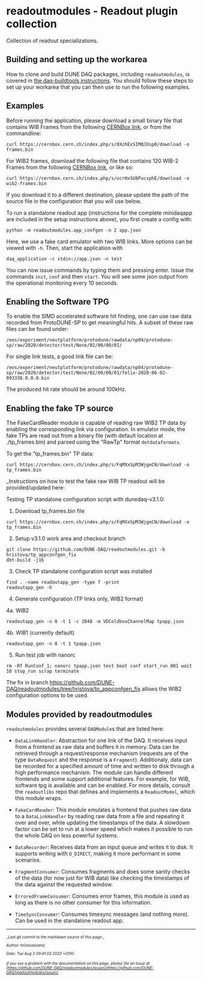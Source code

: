 # readoutmodules - Readout plugin collection
Collection of readout specializations.
## Building and setting up the workarea

How to clone and build DUNE DAQ packages, including `readoutmodules`, is covered in [the daq-buildtools instructions](https://dune-daq-sw.readthedocs.io/en/latest/packages/daq-buildtools/). You should follow these steps to set up your workarea that you can then use to run the following examples.

## Examples
Before running the application, please download a small binary file that contains WIB Frames from the following [CERNBox link](https://cernbox.cern.ch/index.php/s/7qNnuxD8igDOVJT), or from the commandline:

    curl https://cernbox.cern.ch/index.php/s/0XzhExSIMQJUsp0/download -o frames.bin
    
For WIB2 frames, download the following file that contains 120 WIB-2 Frames from the following [CERNBox link](https://cernbox.cern.ch/index.php/s/ocrHxSU8PucxphE), or like so:

    curl https://cernbox.cern.ch/index.php/s/ocrHxSU8PucxphE/download -o wib2-frames.bin

If you download it to a different destination, please update the path of the source file in the configuration that you will use below. 

To run a standalone readout app (instructions for the complete minidaqapp are included in the setup instructions above), you first create a config with:

    python -m readoutmodules.app_confgen -n 2 app.json
    
Here, we use a fake card emulator with two WIB links. More options can be viewed with `-h`. Then, start the application with

    daq_application -c stdin://app.json -n test
    
You can now issue commands by typing them and pressing enter. Issue the commands `init`, `conf` and then `start`. You will see some json output from the operational monitoring every 10 seconds.

## Enabling the Software TPG
To enable the SIMD accelerated software hit finding, one can use raw data recorded from ProtoDUNE-SP to get meaningful hits. A subset of these raw files can be found under:

    /eos/experiment/neutplatform/protodune/rawdata/np04/protodune-sp/raw/2020/detector/test/None/02/00/00/01/
    
For single link tests, a good link file can be:

    /eos/experiment/neutplatform/protodune/rawdata/np04/protodune-sp/raw/2020/detector/test/None/02/00/00/01/felix-2020-06-02-093338.0.0.0.bin

The produced hit rate should be around 100kHz.

## Enabling the fake TP source

The FakeCardReader module is capable of reading raw WIB2 TP data by enabling the corresponding link 
via configuration. In emulator mode, the fake TPs are read out from a binary file (with default location 
at ./tp_frames.bin) and parsed using the "RawTp" format `detdataformats`.

To get the "tp_frames.bin" TP data:

    curl https://cernbox.cern.ch/index.php/s/FqMXxSpM3WjgeCN/download -o tp_frames.bin

_Instructions on how to test the fake raw WIB TP readout will be provided/updated here:

Testing TP standalone configuration script with dunedaq-v3.1.0:



1. Download tp_frames.bin file
```
curl https://cernbox.cern.ch/index.php/s/FqMXxSpM3WjgeCN/download -o tp_frames.bin
```



2. Setup v3.1.0 work area and checkout branch
```
git clone https://github.com/DUNE-DAQ/readoutmodules.git -b hristova/tp_appconfgen_fix
dbt-build -j16
```



3. Check TP standalone configuration script was installed
```
find . -name readoutapp_gen -type f -print
readoutapp_gen -h
```



4. Generate configuration (TP links only, WIB2 format)

4a. WIB2
```
readoutapp_gen -n 0 -t 1 -c 2048 -m VDColdboxChannelMap tpapp.json
```
4b. WIB1 (currently default)
```
readoutapp_gen -n 0 -t 1 tpapp.json
```



5. Run test job with nanorc
```
rm -Rf RunConf_1; nanorc tpapp.json test boot conf start_run 001 wait 10 stop_run scrap terminate
```

The fix in branch https://github.com/DUNE-DAQ/readoutmodules/tree/hristova/tp_appconfgen_fix
allows the WIB2 configuration options to be used.



## Modules provided by readoutmodules
`readoutmodules` provides several `DAQModule`s that are listed here:

* `DataLinkHandler`: Abstraction for one link of the DAQ. It receives input from a frontend as raw data and buffers it in memory. Data can be retrieved through a request/response mechanism (requests are of the type `DataRequest` and the response is a `Fragment`). Additionaly, data can be recorded for a specified amount of time and written to disk through a high performance mechanism. The module can handle different frontends and some support additional features. For example, for WIB, software tpg is available and can be enabled. For more details, consult the `readoutlibs` repo that defines and implements a `ReadoutModel`, which this module wraps.

* `FakeCardReader`: This module emulates a frontend that pushes raw data to a `DataLinkHandler` by reading raw data from a file and repeating it over and over, while updating the timestamps of the data. A slowdown factor can be set to run at a lower speed which makes it possible to run the whole DAQ on less powerful systems.

* `DataRecorder`: Receives data from an input queue and writes it to disk. It supports writing with `O_DIRECT`, making it more performant in some scenarios.

* `FragmentConsumer`: Consumes fragments and does some sanity checks of the data (for now just for WIB data) like checking the timestamps of the data against the requested window.

* `ErroredFrameConsumer`: Consumes error frames, this module is used as long as there is no other consumer for this information.

* `TimeSyncConsumer`: Consumes timesync messages (and nothing more). Can be used in the standalone readout app.


-----

<font size="1">
_Last git commit to the markdown source of this page:_


_Author: hristovaivana_

_Date: Tue Aug 2 09:41:03 2022 +0100_

_If you see a problem with the documentation on this page, please file an Issue at [https://github.com/DUNE-DAQ/readoutmodules/issues](https://github.com/DUNE-DAQ/readoutmodules/issues)_
</font>
